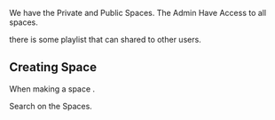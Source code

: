 We have the Private and Public Spaces.
The Admin Have Access to all spaces. 

there is some playlist that can shared to other users.

## Creating Space
When making a space .


Search on the Spaces.
